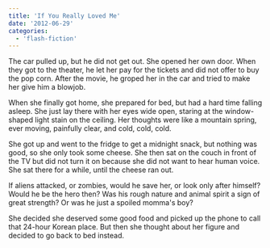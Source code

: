 ```yaml
---
title: 'If You Really Loved Me'
date: '2012-06-29'
categories:
  - 'flash-fiction'
---
```


The car pulled up, but he did not get out. She opened her own door. When they
got to the theater, he let her pay for the tickets and did not offer to buy the
pop corn. After the movie, he groped her in the car and tried to make her give
him a blowjob.

When she finally got home, she prepared for bed, but had a hard time falling
asleep. She just lay there with her eyes wide open, staring at the window-shaped
light stain on the ceiling. Her thoughts were like a mountain spring, ever
moving, painfully clear, and cold, cold, cold.

She got up and went to the fridge to get a midnight snack, but nothing was good,
so she only took some cheese. She then sat on the couch in front of the TV but
did not turn it on because she did not want to hear human voice. She sat there
for a while, until the cheese ran out.

If aliens attacked, or zombies, would he save her, or look only after himself?
Would he be the hero then? Was his rough nature and animal spirit a sign of
great strength? Or was he just a spoiled momma's boy?

She decided she deserved some good food and picked up the phone to call that
24-hour Korean place. But then she thought about her figure and decided to go
back to bed instead.
